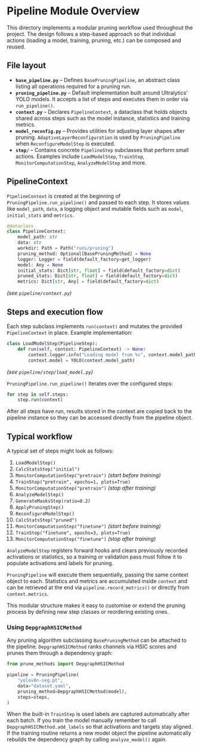 # Pipeline Module Overview

This directory implements a modular pruning workflow used throughout the project. The design follows a step-based approach so that individual actions (loading a model, training, pruning, etc.) can be composed and reused.

## File layout

- **`base_pipeline.py`** – Defines `BasePruningPipeline`, an abstract class listing all operations required for a pruning run.
- **`pruning_pipeline.py`** – Default implementation built around Ultralytics' YOLO models. It accepts a list of steps and executes them in order via `run_pipeline()`.
- **`context.py`** – Declares `PipelineContext`, a dataclass that holds objects shared across steps such as the model instance, statistics and training metrics.
- **`model_reconfig.py`** – Provides utilities for adjusting layer shapes after pruning. `AdaptiveLayerReconfiguration` is used by `PruningPipeline` when `ReconfigureModelStep` is executed.
- **`step/`** – Contains concrete `PipelineStep` subclasses that perform small actions. Examples include `LoadModelStep`, `TrainStep`, `MonitorComputationStep`, `AnalyzeModelStep` and more.

## PipelineContext

`PipelineContext` is created at the beginning of `PruningPipeline.run_pipeline()` and passed to each step. It stores values like `model_path`, `data`, a logging object and mutable fields such as `model`, `initial_stats` and `metrics`.

```python
@dataclass
class PipelineContext:
    model_path: str
    data: str
    workdir: Path = Path("runs/pruning")
    pruning_method: Optional[BasePruningMethod] = None
    logger: Logger = field(default_factory=get_logger)
    model: Any = None
    initial_stats: Dict[str, float] = field(default_factory=dict)
    pruned_stats: Dict[str, float] = field(default_factory=dict)
    metrics: Dict[str, Any] = field(default_factory=dict)
```

*(see `pipeline/context.py`)*

## Steps and execution flow

Each step subclass implements `run(context)` and mutates the provided `PipelineContext` in place. Example implementation:

```python
class LoadModelStep(PipelineStep):
    def run(self, context: PipelineContext) -> None:
        context.logger.info("Loading model from %s", context.model_path)
        context.model = YOLO(context.model_path)
```

*(see `pipeline/step/load_model.py`)*

`PruningPipeline.run_pipeline()` iterates over the configured steps:

```python
for step in self.steps:
    step.run(context)
```

After all steps have run, results stored in the context are copied back to the pipeline instance so they can be accessed directly from the pipeline object.

## Typical workflow

A typical set of steps might look as follows:

1. `LoadModelStep()`
2. `CalcStatsStep("initial")`
3. `MonitorComputationStep("pretrain")` *(start before training)*
4. `TrainStep("pretrain", epochs=1, plots=True)`
5. `MonitorComputationStep("pretrain")` *(stop after training)*
6. `AnalyzeModelStep()`
7. `GenerateMasksStep(ratio=0.2)`
8. `ApplyPruningStep()`
9. `ReconfigureModelStep()`
10. `CalcStatsStep("pruned")`
11. `MonitorComputationStep("finetune")` *(start before training)*
12. `TrainStep("finetune", epochs=3, plots=True)`
13. `MonitorComputationStep("finetune")` *(stop after training)*

`AnalyzeModelStep` registers forward hooks and clears previously recorded
activations or statistics, so a training or validation pass must follow it to
populate activations and labels for pruning.

`PruningPipeline` will execute them sequentially, passing the same context object to each. Statistics and metrics are accumulated inside `context` and can be retrieved at the end via `pipeline.record_metrics()` or directly from `context.metrics`.

This modular structure makes it easy to customise or extend the pruning process by defining new step classes or reordering existing ones.

### Using ``DepgraphHSICMethod``

Any pruning algorithm subclassing ``BasePruningMethod`` can be attached to the pipeline. ``DepgraphHSICMethod`` ranks channels via HSIC scores and prunes them through a dependency graph:

```python
from prune_methods import DepgraphHSICMethod

pipeline = PruningPipeline(
    "yolov8n-seg.pt",
    data="dataset.yaml",
    pruning_method=DepgraphHSICMethod(model),
    steps=steps,
)
```
When the built-in ``TrainStep`` is used labels are captured automatically after
each batch. If you train the model manually remember to call
``DepgraphHSICMethod.add_labels`` so that activations and targets stay aligned.
If the training routine returns a new model object the pipeline automatically
rebuilds the dependency graph by calling ``analyze_model()`` again.

